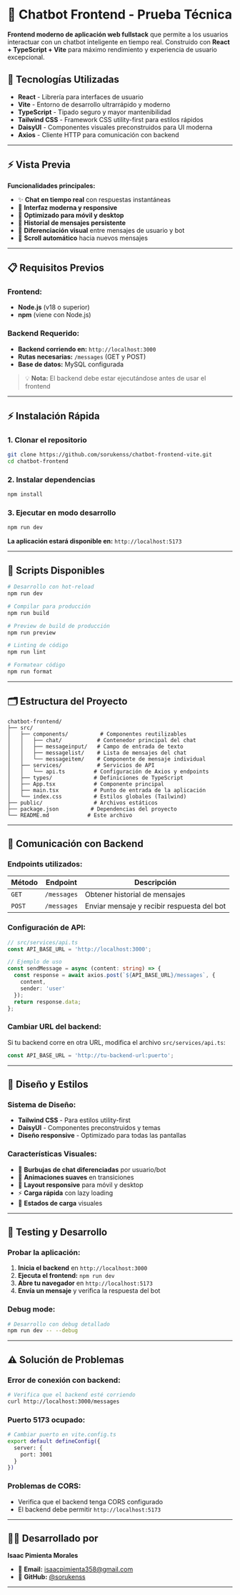 # 💬 Chatbot Frontend - Prueba Técnica

**Frontend moderno de aplicación web fullstack** que permite a los usuarios interactuar con un chatbot inteligente en tiempo real. Construido con **React + TypeScript + Vite** para máximo rendimiento y experiencia de usuario excepcional.

## 🚀 Tecnologías Utilizadas

- **React** - Librería para interfaces de usuario
- **Vite** - Entorno de desarrollo ultrarrápido y moderno  
- **TypeScript** - Tipado seguro y mayor mantenibilidad
- **Tailwind CSS** - Framework CSS utility-first para estilos rápidos
- **DaisyUI** - Componentes visuales preconstruidos para UI moderna
- **Axios** - Cliente HTTP para comunicación con backend

---

## ⚡ Vista Previa

**Funcionalidades principales:**
- ✨ **Chat en tiempo real** con respuestas instantáneas
- 🎨 **Interfaz moderna y responsive**
- 📱 **Optimizado para móvil y desktop**
- 💾 **Historial de mensajes persistente**
- 🤖 **Diferenciación visual** entre mensajes de usuario y bot
- 📜 **Scroll automático** hacia nuevos mensajes

---

## 📋 Requisitos Previos

### **Frontend:**
- **Node.js** (v18 o superior)
- **npm** (viene con Node.js)

### **Backend Requerido:**
- **Backend corriendo en:** `http://localhost:3000`
- **Rutas necesarias:** `/messages` (GET y POST)
- **Base de datos:** MySQL configurada

> 💡 **Nota:** El backend debe estar ejecutándose antes de usar el frontend

---

## ⚡ Instalación Rápida

### 1. **Clonar el repositorio**

```bash
git clone https://github.com/sorukenss/chatbot-frontend-vite.git
cd chatbot-frontend
```

### 2. **Instalar dependencias**

```bash
npm install
```

### 3. **Ejecutar en modo desarrollo**

```bash
npm run dev
```

**La aplicación estará disponible en:** `http://localhost:5173`

---

## 🔧 Scripts Disponibles

```bash
# Desarrollo con hot-reload
npm run dev

# Compilar para producción
npm run build

# Preview de build de producción
npm run preview

# Linting de código
npm run lint

# Formatear código
npm run format
```

---

## 🗂️ Estructura del Proyecto

```
chatbot-frontend/
├── src/
│   ├── components/          # Componentes reutilizables
│   │   ├── chat/           # Contenedor principal del chat
│   │   ├── messageinput/   # Campo de entrada de texto
│   │   ├── messagelist/    # Lista de mensajes del chat
│   │   └── messageitem/    # Componente de mensaje individual
│   ├── services/           # Servicios de API
│   │   └── api.ts         # Configuración de Axios y endpoints
│   ├── types/             # Definiciones de TypeScript
│   ├── App.tsx            # Componente principal
│   ├── main.tsx           # Punto de entrada de la aplicación
│   └── index.css          # Estilos globales (Tailwind)
├── public/                # Archivos estáticos
├── package.json          # Dependencias del proyecto
└── README.md            # Este archivo
```

---

## 📡 Comunicación con Backend

### **Endpoints utilizados:**

| Método | Endpoint | Descripción |
|--------|----------|-------------|
| `GET` | `/messages` | Obtener historial de mensajes |
| `POST` | `/messages` | Enviar mensaje y recibir respuesta del bot |

### **Configuración de API:**

```typescript
// src/services/api.ts
const API_BASE_URL = 'http://localhost:3000';

// Ejemplo de uso
const sendMessage = async (content: string) => {
  const response = await axios.post(`${API_BASE_URL}/messages`, {
    content,
    sender: 'user'
  });
  return response.data;
};
```

### **Cambiar URL del backend:**

Si tu backend corre en otra URL, modifica el archivo `src/services/api.ts`:

```typescript
const API_BASE_URL = 'http://tu-backend-url:puerto';
```

---

## 🎨 Diseño y Estilos

### **Sistema de Diseño:**
- **Tailwind CSS** - Para estilos utility-first
- **DaisyUI** - Componentes preconstruidos y temas
- **Diseño responsive** - Optimizado para todas las pantallas

### **Características Visuales:**
- 💬 **Burbujas de chat diferenciadas** por usuario/bot
- 🎨 **Animaciones suaves** en transiciones
- 📱 **Layout responsive** para móvil y desktop
- ⚡ **Carga rápida** con lazy loading
- 🔄 **Estados de carga** visuales

---

## 🧪 Testing y Desarrollo

### **Probar la aplicación:**

1. **Inicia el backend** en `http://localhost:3000`
2. **Ejecuta el frontend:** `npm run dev`
3. **Abre tu navegador** en `http://localhost:5173`
4. **Envía un mensaje** y verifica la respuesta del bot

### **Debug mode:**

```bash
# Desarrollo con debug detallado
npm run dev -- --debug
```

---

## ⚠️ Solución de Problemas

### **Error de conexión con backend:**
```bash
# Verifica que el backend esté corriendo
curl http://localhost:3000/messages
```

### **Puerto 5173 ocupado:**
```bash
# Cambiar puerto en vite.config.ts
export default defineConfig({
  server: {
    port: 3001
  }
})
```

### **Problemas de CORS:**
- Verifica que el backend tenga CORS configurado
- El backend debe permitir `http://localhost:5173`

---



## 👨‍💻 Desarrollado por

**Isaac Pimienta Morales**

- 📧 **Email:** isaacpimienta358@gmail.com
- 🐙 **GitHub:** [@sorukenss](https://github.com/sorukenss)

---
